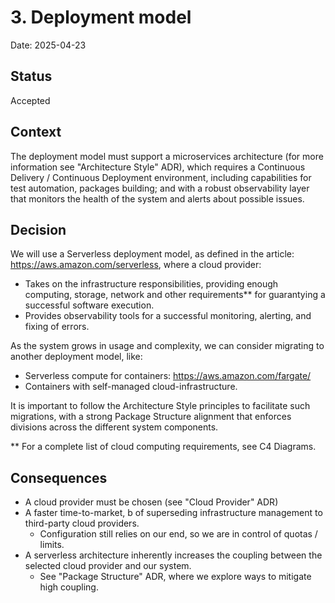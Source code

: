 # 3. Deployment model

Date: 2025-04-23

## Status

Accepted

## Context

The deployment model must support a microservices architecture (for more information see "Architecture Style" ADR),
which requires a Continuous Delivery / Continuous Deployment environment, including capabilities for test automation,
packages building; and with a robust observability layer that monitors the health of the system and alerts about
possible issues.

## Decision

We will use a Serverless deployment model, as defined in the article: https://aws.amazon.com/serverless, where a cloud
provider:
- Takes on the infrastructure responsibilities, providing enough computing, storage, network and other
requirements** for guarantying a successful software execution.
- Provides observability tools for a successful monitoring, alerting, and fixing of errors. 

As the system grows in usage and complexity, we can consider migrating to another deployment model, like:
- Serverless compute for containers: https://aws.amazon.com/fargate/
- Containers with self-managed cloud-infrastructure.

It is important to follow the Architecture Style principles to facilitate such migrations, with a strong
Package Structure alignment that enforces divisions across the different system components. 

** For a complete list of cloud computing requirements, see C4 Diagrams.

## Consequences

- A cloud provider must be chosen (see "Cloud Provider" ADR)
- A faster time-to-market, b of superseding infrastructure management to third-party cloud providers.
  - Configuration still relies on our end, so we are in control of quotas / limits.
- A serverless architecture inherently increases the coupling between the selected cloud provider and our system.
  - See "Package Structure" ADR, where we explore ways to mitigate high coupling. 

